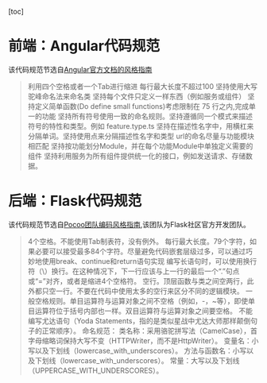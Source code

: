 [toc]

# 前端：Angular代码规范

该代码规范节选自[Angular官方文档的风格指南](https://angular.cn/guide/styleguide)

> 利用四个空格或者一个Tab进行缩进
> 每行最大长度不超过100
> 坚持使用大写驼峰命名法来命名类
> 坚持每个文件只定义一样东西（例如服务或组件）
> 坚持定义简单函数(Do define small functions)考虑限制在 75 行之内,完成单一的功能
> 坚持所有符号使用一致的命名规则。坚持遵循同一个模式来描述符号的特性和类型。例如 feature.type.ts
> 坚持在描述性名字中，用横杠来分隔单词。坚持使用点来分隔描述性名字和类型
> url的命名尽量与功能模块相匹配
> 坚持按功能划分Module，并在每个功能Module中单独定义需要的组件
> 坚持利用服务为所有组件提供统一化的接口，例如发送请求、存储数据。

# 后端：Flask代码规范

该代码规范节选自[Pocoo团队编码风格指南](https://www.ituring.com.cn/article/211125),该团队为Flask社区官方开发团队。

> 4个空格。不能使用Tab制表符，没有例外。
> 每行最大长度。79个字符，如果必要可以接受最多84个字符。尽量避免代码嵌套层级过多，可以通过巧妙地使用break、continue和return语句实现
> 编写长语句时，可以使用换行符（\）换行。在这种情况下，下一行应该与上一行的最后一个“.”句点或“=”对齐，或者是缩进4个空格符。
> 空行。顶层函数与类之间空两行，此外都只空一行。不要在代码中使用太多的空行来区分不同的逻辑模块。
> 一般空格规则。单目运算符与运算对象之间不空格（例如，-，~等），即使单目运算符位于括号内部也一样。双目运算符与运算对象之间要空格。
> 不能编写尤达语句（Yoda Statements，指的是类似星战中尤达大师那样颠倒句子的正常顺序）。
> 命名规范：
> 类名称：采用骆驼拼写法（CamelCase），首字母缩略词保持大写不变（HTTPWriter，而不是HttpWriter）。
> 变量名：小写以及下划线（lowercase_with_underscores）。
> 方法与函数名：小写以及下划线（lowercase_with_underscores）。
> 常量：大写以及下划线（UPPERCASE_WITH_UNDERSCORES）。
